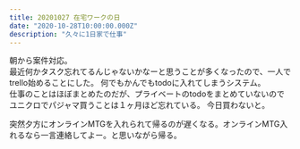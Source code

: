 ```yaml
---
title: 20201027 在宅ワークの日
date: "2020-10-28T10:00:00.000Z"
description: "久々に1日家で仕事"
---
```


朝から案件対応。  
最近何かタスク忘れてるんじゃないかなーと思うことが多くなったので、一人でtrello始めることにした。
何でもかんでもtodoに入れてしまうシステム。  
仕事のことはほぼまとめたのだが、プライベートのtodoをまとめていないのでユニクロでパジャマ買うことは１ヶ月ほど忘れている。
今日買わないと。

突然夕方にオンラインMTGを入れられて帰るのが遅くなる。オンラインMTG入れるなら一言連絡してよー。と思いながら帰る。